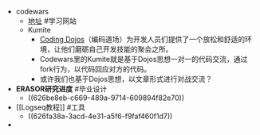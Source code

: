 - codewars
	- [地址](https://www.codewars.com/dashboard) #学习网站
	- Kumite
		- [Coding Dojos](https://codingdojo.org/)（编码道场）为开发人员们提供了一个放松和舒适的环境，让他们磨砺自己开发技能的聚会之所。
		- Codewars里的Kumite就是基于Dojos思想一对一的代码交流，通过fork行为，以代码回应对方的代码。
		- 或许我们也基于Dojos思想，以文章形式进行对战交流？
- **ERASOR研究进度** #毕业设计
	- ((626be8eb-c669-489a-9714-609894f82e70))
- [[Logseq教程]] #工具
	- ((626fa38a-3acd-4e31-a5f6-f9faf460f1d7))
-